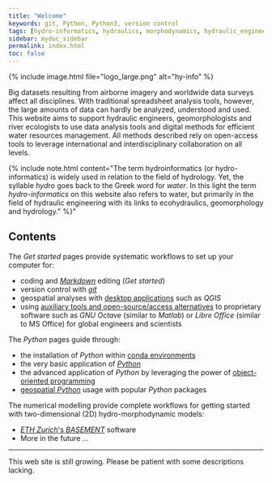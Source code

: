 ```yaml
---
title: "Welcome"
keywords: git, Python, Python3, version control
tags: [hydro-informatics, hydraulics, morphodynamics, hydraulic_engineering, python]
sidebar: mydoc_sidebar
permalink: index.html
toc: false
---
```



{% include image.html file="logo_large.png" alt="hy-info" %}

Big datasets resulting from airborne imagery and worldwide data surveys affect all disciplines. With traditional spreadsheet analysis tools, however, the large amounts of data can hardly be analyzed, understood and used. This website aims to support hydraulic engineers, geomorphologists and river ecologists to use data analysis tools and digital methods for efficient water resources management. All methods described rely on open-access tools to leverage international and interdisciplinary collaboration on all levels.

{% include note.html content="The term hydroinformatics (or hydro-informatics) is widely used in relation to the field of hydrology. Yet, the syllable *hydro* goes back to the Greek word for *water*. In this light the term *hydro-informatics* on this website also refers to water, but primarily in the field of hydraulic engineering with its links to ecohydraulics, geomorphology and hydrology." %}"

## Contents

The *Get started* pages provide systematic workflows to set up your computer for:
- coding and [*Markdown*](hy_documentation.html) editing (*Get started*)
- version control with [*git*](hy_git.html)
- geospatial analyses with [desktop applications](geo_software.html) such as *QGIS* 
- using [auxiliary tools and open-source/access alternatives](hy_others.html) to proprietary software such as *GNU Octave* (similar to *Matlab*) or *Libre Office* (similar to MS Office) for global engineers and scientists

The *Python* pages guide through:
- the installation of *Python* within [conda environments](hypy_install.html)
- the very basic application of [*Python*](hypy_pyintro.html)
- the advanced application of *Python* by leveraging the power of [object-oriented programming](hypy_classes.html)
- [geospatial *Python*](geo_overview.html) usage with popular *Python* packages

The numerical modelling provide complete workflows for getting started with two-dimensional (2D) hydro-morphodynamic models:
- [*ETH Zurich*'s *BASEMENT*](bm.html) software
- More in the future ...


***

This web site is still growing. Please be patient with some descriptions lacking.
 